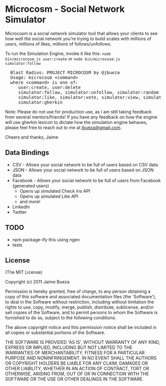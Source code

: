 # Microcosm - Social Network Simulator

Microcosm is a social network simulator tool that allows your clients to see how well the social network you're trying to build scales with millions of users, millions of likes, millions of follows/unfollows.

To run the Simulation Engine, invoke it like this: <code>node bin/microcosm.js user:create</code> or <code>node bin/microcosm.js simulator:follow</code>

<pre>
  Blast Radius: PROJECT MICROCOSM by @jbueza
  Usage: microcosm &lt;command&gt;
  where &lt;command&gt; is one of:
  	 user:create, user:delete
  	 simulator:follow, simulator:unfollow, simulator:random
  	 simulator:like, simulator:vote, simulator:view, simulator:share
  	 simulator:gherkin
</pre>

Note: Please do not use for production use, as I am still taking feedback from several mentors/friends! If you have any feedback
on how the engine will use gherkin lexicon to dictate how the simulation engine behaves, please feel free to reach
out to me at [jbueza@gmail.com](mailto:jbueza@gmail.com).

Cheers and thanks,
Jaime

## Data Bindings

* CSV - Allows your social network to be full of users based on CSV data
* JSON - Allows your social network to be full of users based on JSON data
* Facebook - Allows your social network to be full of users from Facebook (generated users)
  * Opens up simulated Check Ins API
  * Opens up simulated Like API
  * and more!
* LinkedIn
* Twitter

## TODO

* npm package-ify this using ngen
* tests

## License 

(The MIT License)

Copyright (c) 2011 Jaime Bueza

Permission is hereby granted, free of charge, to any person obtaining
a copy of this software and associated documentation files (the
'Software'), to deal in the Software without restriction, including
without limitation the rights to use, copy, modify, merge, publish,
distribute, sublicense, and/or sell copies of the Software, and to
permit persons to whom the Software is furnished to do so, subject to
the following conditions:

The above copyright notice and this permission notice shall be
included in all copies or substantial portions of the Software.

THE SOFTWARE IS PROVIDED 'AS IS', WITHOUT WARRANTY OF ANY KIND,
EXPRESS OR IMPLIED, INCLUDING BUT NOT LIMITED TO THE WARRANTIES OF
MERCHANTABILITY, FITNESS FOR A PARTICULAR PURPOSE AND NONINFRINGEMENT.
IN NO EVENT SHALL THE AUTHORS OR COPYRIGHT HOLDERS BE LIABLE FOR ANY
CLAIM, DAMAGES OR OTHER LIABILITY, WHETHER IN AN ACTION OF CONTRACT,
TORT OR OTHERWISE, ARISING FROM, OUT OF OR IN CONNECTION WITH THE
SOFTWARE OR THE USE OR OTHER DEALINGS IN THE SOFTWARE.